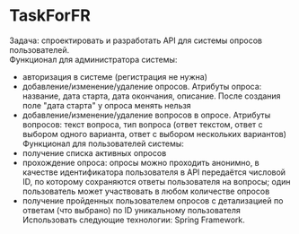 # TaskForFR
Задача: спроектировать и разработать API для системы опросов пользователей.\
Функционал для администратора системы: 
- авторизация в системе (регистрация не нужна)
- добавление/изменение/удаление опросов. Атрибуты опроса: название, дата старта, дата окончания, описание. После создания поле "дата старта" у опроса менять нельзя 
- добавление/изменение/удаление вопросов в опросе. Атрибуты вопросов: текст вопроса, тип вопроса (ответ текстом, ответ с выбором одного варианта, ответ с выбором нескольких вариантов)  \
Функционал для пользователей системы:  
- получение списка активных опросов 
- прохождение опроса: опросы можно проходить анонимно, в качестве идентификатора пользователя в API передаётся числовой ID, по которому сохраняются ответы пользователя на вопросы; один пользователь может участвовать в любом количестве опросов 
- получение пройденных пользователем опросов с детализацией по ответам (что выбрано) по ID уникальному пользователя  \
Использовать следующие технологии: Spring Framework.
